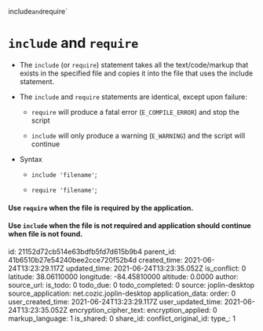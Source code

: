 include` and `require`

# `include` and `require`

* The `include` (or `require`) statement takes all the text/code/markup that exists in the specified file and copies it into the file that uses the include statement.

* The `include` and `require` statements are identical, except upon failure:

	* `require` will produce a fatal error (`E_COMPILE_ERROR`) and stop the script

	* `include` will only produce a warning (`E_WARNING`) and the script will continue

* Syntax

	* `include 'filename'`;

	* `require 'filename'`;

#### Use `require` when the file **is required** by the application.

#### Use `include` when the file is **not required** and application should continue when file is not found.

id: 21152d72cb514e63bdfb5fd7d615b9b4
parent_id: 41b6510b27e54240bee2cce720f52b4d
created_time: 2021-06-24T13:23:29.117Z
updated_time: 2021-06-24T13:23:35.052Z
is_conflict: 0
latitude: 38.06110000
longitude: -84.45810000
altitude: 0.0000
author: 
source_url: 
is_todo: 0
todo_due: 0
todo_completed: 0
source: joplin-desktop
source_application: net.cozic.joplin-desktop
application_data: 
order: 0
user_created_time: 2021-06-24T13:23:29.117Z
user_updated_time: 2021-06-24T13:23:35.052Z
encryption_cipher_text: 
encryption_applied: 0
markup_language: 1
is_shared: 0
share_id: 
conflict_original_id: 
type_: 1